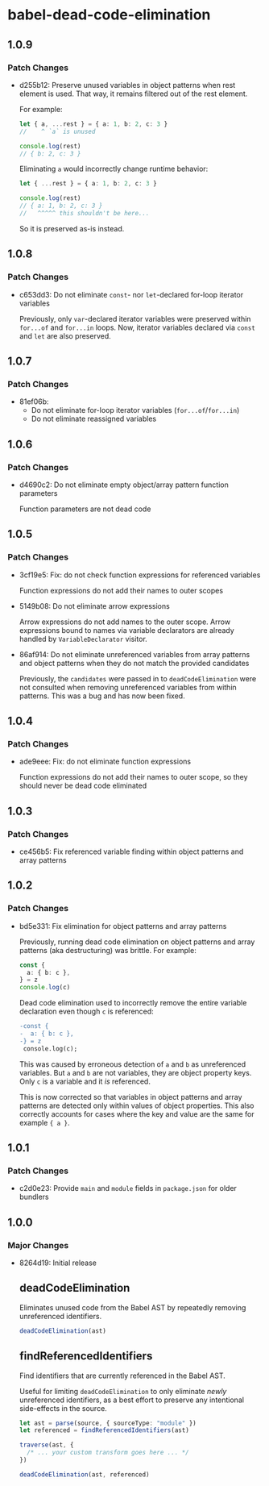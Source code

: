 # babel-dead-code-elimination

## 1.0.9

### Patch Changes

- d255b12: Preserve unused variables in object patterns when rest element is used.
  That way, it remains filtered out of the rest element.

  For example:

  ```ts
  let { a, ...rest } = { a: 1, b: 2, c: 3 }
  //    ^ `a` is unused

  console.log(rest)
  // { b: 2, c: 3 }
  ```

  Eliminating `a` would incorrectly change runtime behavior:

  ```ts
  let { ...rest } = { a: 1, b: 2, c: 3 }

  console.log(rest)
  // { a: 1, b: 2, c: 3 }
  //   ^^^^^ this shouldn't be here...
  ```

  So it is preserved as-is instead.

## 1.0.8

### Patch Changes

- c653dd3: Do not eliminate `const`- nor `let`-declared for-loop iterator variables

  Previously, only `var`-declared iterator variables were preserved within `for...of` and `for...in` loops.
  Now, iterator variables declared via `const` and `let` are also preserved.

## 1.0.7

### Patch Changes

- 81ef06b:
  - Do not eliminate for-loop iterator variables (`for...of`/`for...in`)
  - Do not eliminate reassigned variables

## 1.0.6

### Patch Changes

- d4690c2: Do not eliminate empty object/array pattern function parameters

  Function parameters are not dead code

## 1.0.5

### Patch Changes

- 3cf19e5: Fix: do not check function expressions for referenced variables

  Function expressions do not add their names to outer scopes

- 5149b08: Do not eliminate arrow expressions

  Arrow expressions do not add names to the outer scope.
  Arrow expressions bound to names via variable declarators are already handled by `VariableDeclarator` visitor.

- 86af914: Do not eliminate unreferenced variables from array patterns and object patterns when they do not match the provided candidates

  Previously, the `candidates` were passed in to `deadCodeElimination` were not consulted when removing unreferenced variables from within patterns.
  This was a bug and has now been fixed.

## 1.0.4

### Patch Changes

- ade9eee: Fix: do not eliminate function expressions

  Function expressions do not add their names to outer scope, so they should never be dead code eliminated

## 1.0.3

### Patch Changes

- ce456b5: Fix referenced variable finding within object patterns and array patterns

## 1.0.2

### Patch Changes

- bd5e331: Fix elimination for object patterns and array patterns

  Previously, running dead code elimination on object patterns and array patterns (aka destructuring) was brittle.
  For example:

  ```ts
  const {
    a: { b: c },
  } = z
  console.log(c)
  ```

  Dead code elimination used to incorrectly remove the entire variable declaration even though `c` is referenced:

  ```diff
  -const {
  -  a: { b: c },
  -} = z
   console.log(c);
  ```

  This was caused by erroneous detection of `a` and `b` as unreferenced variables.
  But `a` and `b` are not variables, they are object property keys.
  Only `c` is a variable and it _is_ referenced.

  This is now corrected so that variables in object patterns and array patterns are detected only within values of object properties.
  This also correctly accounts for cases where the key and value are the same for example `{ a }`.

## 1.0.1

### Patch Changes

- c2d0e23: Provide `main` and `module` fields in `package.json` for older bundlers

## 1.0.0

### Major Changes

- 8264d19: Initial release

  ## deadCodeElimination

  Eliminates unused code from the Babel AST by repeatedly removing unreferenced identifiers.

  ```ts
  deadCodeElimination(ast)
  ```

  ## findReferencedIdentifiers

  Find identifiers that are currently referenced in the Babel AST.

  Useful for limiting `deadCodeElimination` to only eliminate _newly_ unreferenced identifiers,
  as a best effort to preserve any intentional side-effects in the source.

  ```ts
  let ast = parse(source, { sourceType: "module" })
  let referenced = findReferencedIdentifiers(ast)

  traverse(ast, {
    /* ... your custom transform goes here ... */
  })

  deadCodeElimination(ast, referenced)
  ```
